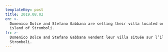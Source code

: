 ```yaml
---
templateKey: post
title: 2019.08.02
en: >-
  Domenico Dolce and Stefano Gabbana are selling their villa located on the
  island of Stromboli.
fr: >-
  Domenico Dolce and Stefano Gabbana vendent leur villa située sur l’ile de
  Stromboli.
---
```


